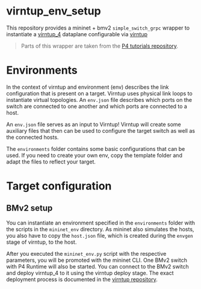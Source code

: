 # virntup_env_setup

This repository provides a mininet + bmv2 `simple_switch_grpc` wrapper to instantiate a [virntup_4](https://github.com/Mtze/virntup_4) dataplane configurable via [virntup](https://github.com/Mtze/virntup)

> Parts of this wrapper are taken from the [P4 tutorials repository](https://github.com/p4lang/tutorials). 


# Environments 
In the context of virntup and environment (env) describes the link configuration that is present on a target. 
Virntup uses physical link loops to instantiate virtual topologies. An `env.json` file describes which ports on the 
switch are connected to one another and which ports are connected to a host. 

An `env.json` file serves as an input to Virntup! Virntup will create some auxiliary files that then can be used to
configure the target switch as well as the connected hosts. 

The `environments` folder contains some basic configurations that can be used. If you need to create your own 
env, copy the template folder and adapt the files to reflect your target. 


# Target configuration
## BMv2 setup

You can instantiate an environment specified in the `environments` folder with the scripts in the `mininet_env` directory.
As mininet also simulates the hosts, you also  have to copy the `host.json` file, which is created during the `envgen` stage of virntup, to the host. 

After you executed the `mininet_env.py` script with the respective parameters, you will be promoted with the mininet CLI. One BMv2 switch with P4 Runtime will also be started. 
You can connect to the BMv2 switch and deploy virntup_4 to it using the virntup deploy stage. The exact deployment process is documented in the [virntup repository](https://github.com/Mtze/virntup). 
